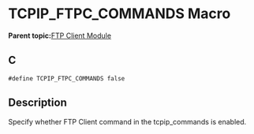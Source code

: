 # TCPIP\_FTPC\_COMMANDS Macro

**Parent topic:**[FTP Client Module](GUID-CE11EBFA-49BD-4D91-86C5-FFD24810B03C.md)

## C

```
#define TCPIP_FTPC_COMMANDS false 
```

## Description

Specify whether FTP Client command in the tcpip\_commands is enabled.

